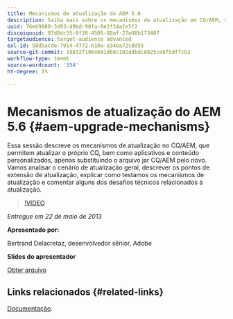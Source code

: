 ```yaml
---
title: Mecanismos de atualização do AEM 5.6
description: Saiba mais sobre os mecanismos de atualização em CQ/AEM, que permite atualizar o próprio CQ, bem como aplicativos e conteúdo personalizados, apenas substituindo o arquivo jar CQ/AEM pelo novo. Vamos analisar o cenário de atualização geral, descrever os pontos de extensão de atualização, explicar como testamos os mecanismos de atualização e comentar alguns dos desafios técnicos relacionados à atualização.
uuid: 76e69880-3d93-49bd-98fa-0e2f34afe5f2
discoiquuid: 97d8dc55-0f38-4505-88af-27e08b173407
targetaudience: target-audience advanced
exl-id: 58d5acde-7914-4772-b10a-a34ba72cdd55
source-git-commit: 19832f1904681d68c102ddbdc8925cebf5dffcb2
workflow-type: tm+mt
source-wordcount: '154'
ht-degree: 1%

---
```


# Mecanismos de atualização do AEM 5.6 {#aem-upgrade-mechanisms}

Essa sessão descreve os mecanismos de atualização no CQ/AEM, que permitem atualizar o próprio CQ, bem como aplicativos e conteúdo personalizados, apenas substituindo o arquivo jar CQ/AEM pelo novo. Vamos analisar o cenário de atualização geral, descrever os pontos de extensão de atualização, explicar como testamos os mecanismos de atualização e comentar alguns dos desafios técnicos relacionados à atualização.

>[!VIDEO](https://video.tv.adobe.com/v/19576/?quality=9)

*Entregue em 22 de maio de 2013*

**Apresentado por:**

Bertrand Delacretaz, desenvolvedor sênior, Adobe

**Slides do apresentador**

[Obter arquivo](assets/cqgems-bdelacretaz-cq-upgrades-2013-05-22.pdf)

## Links relacionados {#related-links}

[Documentação](http://docs.adobe.com/docs/en/cq/current/deploying/upgrading.html).

<!--
[Get back to the Overview](https://helpx.adobe.com/experience-manager/kt/eseminars/gems/aem-index.html)
-->

